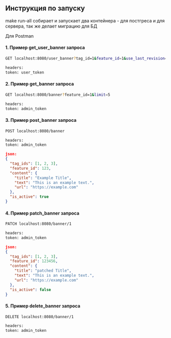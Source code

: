 ## Инструкция по запуску

make run-all собирает и запускает два контейнера - для постгреса и для сервера, так же делает миграцию для БД

Для Postman
#### 1. Пример get_user_banner запроса 
```bash
GET localhost:8080/user_banner?tag_id=1&feature_id=1&use_last_revision=true

headers:
token: user_token
```

#### 2. Пример get_banner запроса 
```bash
GET localhost:8080/banner?feature_id=1&limit=5

headers:
token: admin_token
```

#### 3. Пример post_banner запроса 
```bash
POST localhost:8080/banner

headers:
token: admin_token
```
```json
json:
{
  "tag_ids": [1, 2, 3],
  "feature_id": 123,
  "content": {
    "title": "Example Title",
    "text": "This is an example text.",
    "url": "https://example.com"
  },
  "is_active": true
}
```

#### 4. Пример patch_banner запроса 
```bash
PATCH localhost:8080/banner/1

headers:
token: admin_token
```
```json
json:
{
  "tag_ids": [1, 2, 3],
  "feature_id": 123456,
  "content": {
    "title": "patched Title",
    "text": "This is an example text.",
    "url": "https://example.com"
  },
  "is_active": false
}
```

#### 5. Пример delete_banner запроса 
```bash
DELETE localhost:8080/banner/1

headers:
token: admin_token
```
